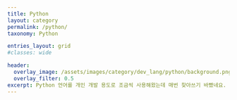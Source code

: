 ```yaml
---
title: Python
layout: category
permalink: /python/
taxonomy: Python

entries_layout: grid
#classes: wide

header:
  overlay_image: /assets/images/category/dev_lang/python/background.png
  overlay_filter: 0.5
excerpt: Python 언어를 개인 개발 용도로 조금씩 사용해왔는데 매번 찾아쓰기 바빴네요. 앞으로 사용이 잦아질 관계로 내용을 조금씩 정리해 보고자 합니다.
---
```

